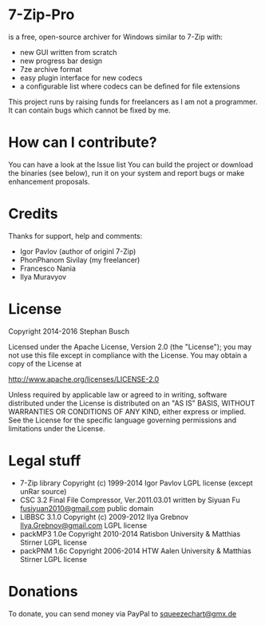 # 7-Zip-Pro

is a free, open-source archiver for Windows similar to 7-Zip with:

 * new GUI written from scratch
 * new progress bar design
 * 7ze archive format
 * easy plugin interface for new codecs
 * a configurable list where codecs can be defined for file extensions

This project runs by raising funds for freelancers as I am not a programmer.
It can contain bugs which cannot be fixed by me.

# How can I contribute?

  You can have a look at the Issue list
  You can build the project or download the binaries (see below), run it on your system and report bugs or make enhancement proposals.

# Credits

Thanks for support, help and comments:

 * Igor Pavlov (author of originl 7-Zip) 
 * PhonPhanom Sivilay (my freelancer) 
 * Francesco Nania 
 * Ilya Muravyov 

# License

Copyright 2014-2016 Stephan Busch

Licensed under the Apache License, Version 2.0 (the "License"); you may not use this file except in compliance with the License. You may obtain a copy of the License at

http://www.apache.org/licenses/LICENSE-2.0

Unless required by applicable law or agreed to in writing, software distributed under the License is distributed on an "AS IS" BASIS, WITHOUT WARRANTIES OR CONDITIONS OF ANY KIND, either express or implied. See the License for the specific language governing permissions and limitations under the License.

# Legal stuff

 * 7-Zip library
    Copyright (c) 1999-2014 Igor Pavlov
	LGPL license (except unRar source)
 * CSC 3.2 Final File Compressor, Ver.2011.03.01
    written by Siyuan Fu <fusiyuan2010@gmail.com>
	public domain
 * LIBBSC 3.1.0 
    Copyright (c) 2009-2012 Ilya Grebnov <Ilya.Grebnov@gmail.com>
	LGPL license
 * packMP3 1.0e
    Copyright 2010-2014 Ratisbon University & Matthias Stirner
    LGPL license
 * packPNM 1.6c
    Copyright 2006-2014 HTW Aalen University & Matthias Stirner
    LGPL license

# Donations

To donate, you can send money via PayPal to squeezechart@gmx.de
